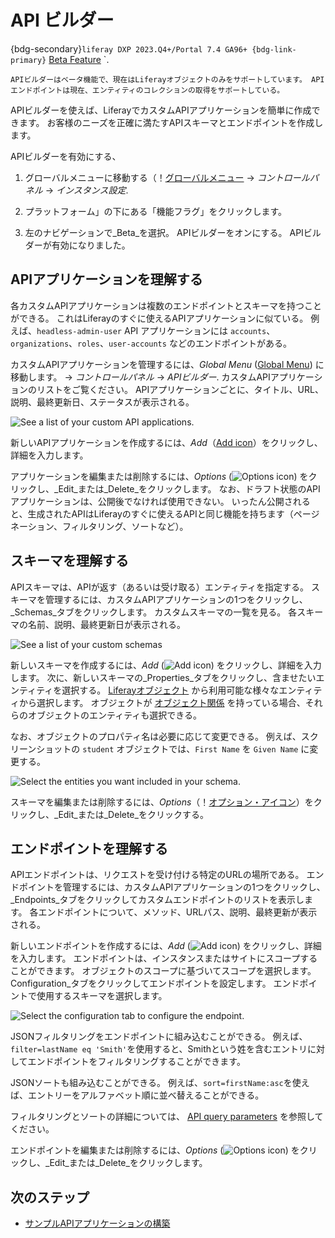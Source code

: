 # API ビルダー

{bdg-secondary}`liferay DXP 2023.Q4+/Portal 7.4 GA96+
{bdg-link-primary}` [Beta Feature](../system-administration/configuring-liferay/feature-flags.md#beta-feature-flags) `.

```{important}
APIビルダーはベータ機能で、現在はLiferayオブジェクトのみをサポートしています。 APIエンドポイントは現在、エンティティのコレクションの取得をサポートしている。
```

APIビルダーを使えば、LiferayでカスタムAPIアプリケーションを簡単に作成できます。 お客様のニーズを正確に満たすAPIスキーマとエンドポイントを作成します。

APIビルダーを有効にする、

1. グローバルメニューに移動する（！[グローバルメニュー](../images/icon-applications-menu.png) &rarr; _コントロールパネル_ &rarr; _インスタンス設定_.

1. プラットフォーム」の下にある「機能フラグ」をクリックします。

1. 左のナビゲーションで_Beta_を選択。 APIビルダーをオンにする。 APIビルダーが有効になりました。

## APIアプリケーションを理解する

各カスタムAPIアプリケーションは複数のエンドポイントとスキーマを持つことができる。 これはLiferayのすぐに使えるAPIアプリケーションに似ている。 例えば、`headless-admin-user` API アプリケーションには `accounts`、`organizations`、`roles`、`user-accounts` などのエンドポイントがある。

カスタムAPIアプリケーションを管理するには、_Global Menu_ ([Global Menu](../images/icon-applications-menu.png)) に移動します。 &rarr; _コントロールパネル_ &rarr; _APIビルダー_. カスタムAPIアプリケーションのリストをご覧ください。 APIアプリケーションごとに、タイトル、URL、説明、最終更新日、ステータスが表示される。

![See a list of your custom API applications.](./api-builder/images/01.png)

新しいAPIアプリケーションを作成するには、_Add_（[Add icon](../images/icon-add.png)）をクリックし、詳細を入力します。

アプリケーションを編集または削除するには、_Options_ (![Options icon](../images/icon-options.png)) をクリックし、_Edit_または_Delete_をクリックします。 なお、ドラフト状態のAPIアプリケーションは、公開後でなければ使用できない。 いったん公開されると、生成されたAPIはLiferayのすぐに使えるAPIと同じ機能を持ちます（ページネーション、フィルタリング、ソートなど）。

## スキーマを理解する

APIスキーマは、APIが返す（あるいは受け取る）エンティティを指定する。 スキーマを管理するには、カスタムAPIアプリケーションの1つをクリックし、_Schemas_タブをクリックします。 カスタムスキーマの一覧を見る。 各スキーマの名前、説明、最終更新日が表示される。

![See a list of your custom schemas](./api-builder/images/02.png)

新しいスキーマを作成するには、_Add_ (![Add icon](../images/icon-add.png)) をクリックし、詳細を入力します。 次に、新しいスキーマの_Properties_タブをクリックし、含ませたいエンティティを選択する。 [Liferayオブジェクト](../building-applications/objects/creating-and-managing-objects.md) から利用可能な様々なエンティティから選択します。 オブジェクトが [オブジェクト関係](../building-applications/objects/creating-and-managing-objects/relationships.md) を持っている場合、それらのオブジェクトのエンティティも選択できる。

なお、オブジェクトのプロパティ名は必要に応じて変更できる。 例えば、スクリーンショットの `student` オブジェクトでは、`First Name` を `Given Name` に変更する。

![Select the entities you want included in your schema.](./api-builder/images/03.png)

スキーマを編集または削除するには、_Options_（！[オプション・アイコン](../images/icon-options.png)）をクリックし、_Edit_または_Delete_をクリックする。

## エンドポイントを理解する

APIエンドポイントは、リクエストを受け付ける特定のURLの場所である。 エンドポイントを管理するには、カスタムAPIアプリケーションの1つをクリックし、_Endpoints_タブをクリックしてカスタムエンドポイントのリストを表示します。 各エンドポイントについて、メソッド、URLパス、説明、最終更新が表示される。

新しいエンドポイントを作成するには、_Add_ (![Add icon](../images/icon-add.png)) をクリックし、詳細を入力します。 エンドポイントは、インスタンスまたはサイトにスコープすることができます。 オブジェクトのスコープに基づいてスコープを選択します。 Configuration_タブをクリックしてエンドポイントを設定します。 エンドポイントで使用するスキーマを選択します。

![Select the configuration tab to configure the endpoint.](./api-builder/images/04.png)

JSONフィルタリングをエンドポイントに組み込むことができる。 例えば、`filter=lastName eq 'Smith'`を使用すると、Smithという姓を含むエントリに対してエンドポイントをフィルタリングすることができます。

JSONソートも組み込むことができる。 例えば、`sort=firstName:asc`を使えば、エントリーをアルファベット順に並べ替えることができる。

フィルタリングとソートの詳細については、 [API query parameters](./consuming-apis/api-query-parameters.md) を参照してください。

エンドポイントを編集または削除するには、_Options_ (![Options icon](../images/icon-options.png)) をクリックし、_Edit_または_Delete_をクリックします。

## 次のステップ

* [サンプルAPIアプリケーションの構築](./api-builder/building-a-sample-api-application.md) 
